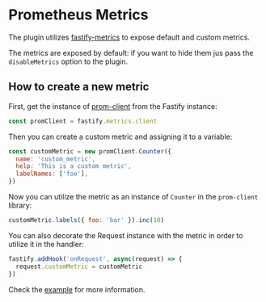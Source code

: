 # Prometheus Metrics

The plugin utilizes [fastify-metrics](https://github.com/SkeLLLa/fastify-metrics) to expose default and custom metrics.

The metrics are exposed by default: if you want to hide them jus pass the `disableMetrics` option to the plugin.

## How to create a new metric

First, get the instance of [prom-client](https://github.com/siimon/prom-client) from the Fastify instance:

```js
const promClient = fastify.metrics.client
```

Then you can create a custom metric and assigning it to a variable:

```js
const customMetric = new promClient.Counter({
  name: 'custom_metric',
  help: 'This is a custom metric',
  labelNames: ['foo'],
})
```

Now you can utilize the metric as an instance of `Counter` in the `prom-client` library:

```js
customMetric.labels({ foo: 'bar' }).inc(10)
```

You can also decorate the Request instance with the metric in order to utilize it in the handler:
```js
fastify.addHook('onRequest', async(request) => {
  request.customMetric = customMetric
})
```

Check the [example](../example) for more information.
